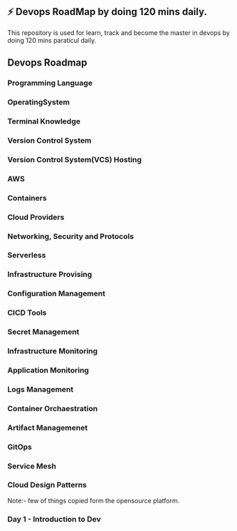 ## ⚡ Devops RoadMap by doing 120 mins daily.
This repository is used for learn, track and become the master in devops by doing 120 mins paraticul daily.

## Devops Roadmap
### Programming Language 
### OperatingSystem
### Terminal Knowledge
### Version Control System
### Version Control System(VCS) Hosting
### AWS
### Containers
### Cloud Providers
### Networking, Security and Protocols
### Serverless
### Infrastructure Provising 
### Configuration Management
### CICD Tools
### Secret Management
### Infrastructure Monitoring
### Application Monitoring
### Logs Management
### Container Orchaestration
### Artifact Managemenet
### GitOps
### Service Mesh
### Cloud Design Patterns


Note:- few of things copied form the opensource platform.

### Day 1 - Introduction to Dev
